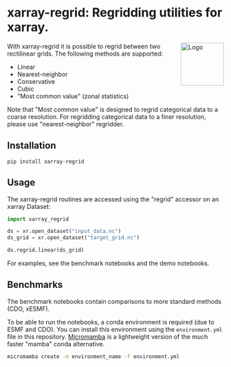 # xarray-regrid: Regridding utilities for xarray.

<img align="right" width="100" alt="Logo" src="./docs/assets/logo.png">

With xarray-regrid it is possible to regrid between two rectilinear grids. The following methods are supported:
 - Linear
 - Nearest-neighbor
 - Conservative
 - Cubic
 - "Most common value" (zonal statistics)

Note that "Most common value" is designed to regrid categorical data to a coarse resolution. For regridding categorical data to a finer resolution, please use "nearest-neighbor" regridder.

## Installation

```console
pip install xarray-regrid
```

## Usage
The xarray-regrid routines are accessed using the "regrid" accessor on an xarray Dataset:
```py
import xarray_regrid

ds = xr.open_dataset("input_data.nc")
ds_grid = xr.open_dataset("target_grid.nc")

ds.regrid.linear(ds_grid)
```

For examples, see the benchmark notebooks and the demo notebooks.

## Benchmarks
The benchmark notebooks contain comparisons to more standard methods (CDO, xESMF).

To be able to run the notebooks, a conda environment is required (due to ESMF and CDO).
You can install this environment using the `environment.yml` file in this repository.
[Micromamba](https://mamba.readthedocs.io/en/latest/user_guide/micromamba.html) is a lightweight version of the much faster "mamba" conda alternative.

```sh
micromamba create -n environment_name -f environment.yml
```
